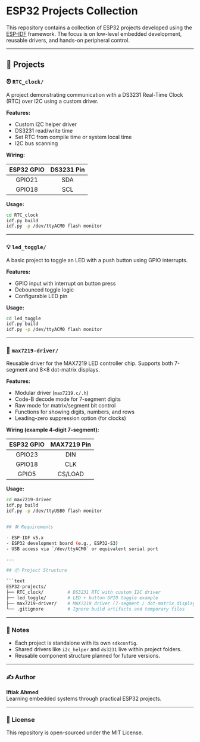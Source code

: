 # ESP32 Projects Collection

This repository contains a collection of ESP32 projects developed using the [ESP-IDF](https://docs.espressif.com/projects/esp-idf/en/latest/esp32/index.html) framework. The focus is on low-level embedded development, reusable drivers, and hands-on peripheral control.

---

## 📁 Projects

### ⏰ `RTC_clock/`
A project demonstrating communication with a DS3231 Real-Time Clock (RTC) over I2C using a custom driver.

**Features:**
- Custom I2C helper driver
- DS3231 read/write time
- Set RTC from compile time or system local time
- I2C bus scanning

**Wiring:**

| ESP32 GPIO | DS3231 Pin |
|:----------:|:----------:|
| GPIO21     | SDA        |
| GPIO18     | SCL        |

**Usage:**
```bash
cd RTC_clock
idf.py build
idf.py -p /dev/ttyACM0 flash monitor
```

---

### 💡 `led_toggle/`
A basic project to toggle an LED with a push button using GPIO interrupts.

**Features:**
- GPIO input with interrupt on button press
- Debounced toggle logic
- Configurable LED pin

**Usage:**
```bash
cd led_toggle
idf.py build
idf.py -p /dev/ttyACM0 flash monitor
```

---

### 🔢 `max7219-driver/`
Reusable driver for the MAX7219 LED controller chip. Supports both 7-segment and 8×8 dot-matrix displays.

**Features:**
- Modular driver (`max7219.c/.h`)
- Code-B decode mode for 7-segment digits
- Raw mode for matrix/segment bit control
- Functions for showing digits, numbers, and rows
- Leading-zero suppression option (for clocks)

**Wiring (example 4-digit 7-segment):**

| ESP32 GPIO | MAX7219 Pin |
|:----------:|:-----------:|
| GPIO23     | DIN         |
| GPIO18     | CLK         |
| GPIO5      | CS/LOAD     |

**Usage:**
```bash
cd max7219-driver
idf.py build
idf.py -p /dev/ttyUSB0 flash monitor


## 🛠 Requirements

- ESP-IDF v5.x
- ESP32 development board (e.g., ESP32-S3)
- USB access via `/dev/ttyACM0` or equivalent serial port

---

## 📦 Project Structure

```text
ESP32-projects/
├── RTC_clock/         # DS3231 RTC with custom I2C driver
├── led_toggle/        # LED + button GPIO toggle example
├── max7219-driver/    # MAX7219 driver (7-segment / dot-matrix displays)
└── .gitignore         # Ignore build artifacts and temporary files
```
---

### 📌 Notes

- Each project is standalone with its own `sdkconfig`.
- Shared drivers like `i2c_helper` and `ds3231` live within project folders.
- Reusable component structure planned for future versions.

---

### ✍️ Author

**Iftiak Ahmed**  
Learning embedded systems through practical ESP32 projects.

---

### 📜 License

This repository is open-sourced under the MIT License.


